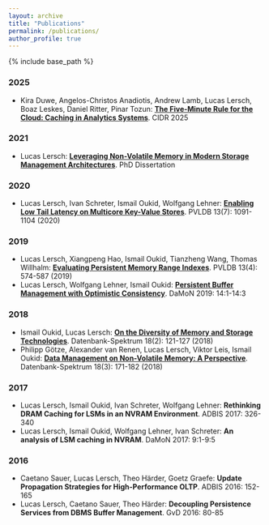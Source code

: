 ```yaml
---
layout: archive
title: "Publications"
permalink: /publications/
author_profile: true
---
```


<!---
{% if author.googlescholar %}
  You can also find my articles on <u><a href="{{author.googlescholar}}">my Google Scholar profile</a>.</u>
{% endif %} --->

{% include base_path %}

<!---
{% for post in site.publications reversed %}
  {% include archive-single.html %}
{% endfor %}
--->

### 2025
  * Kira Duwe, Angelos-Christos Anadiotis, Andrew Lamb, Lucas Lersch, Boaz Leskes, Daniel Ritter, Pinar Tozun:
    [**The Five-Minute Rule for the Cloud: Caching in Analytics Systems**](https://vldb.org/cidrdb/papers/2025/p4-duwe.pdf). CIDR 2025

### 2021
  * Lucas Lersch:
    [**Leveraging Non-Volatile Memory in Modern Storage Management Architectures**](https://tud.qucosa.de/api/qucosa%3A74887/attachment/ATT-0/). PhD Dissertation

### 2020
  * Lucas Lersch, Ivan Schreter, Ismail Oukid, Wolfgang Lehner:
    [**Enabling Low Tail Latency on Multicore Key-Value Stores**](http://www.vldb.org/pvldb/vol13/p1091-lersch.pdf). PVLDB 13(7): 1091-1104 (2020)

### 2019
  * Lucas Lersch, Xiangpeng Hao, Ismail Oukid, Tianzheng Wang, Thomas Willhalm:
    [**Evaluating Persistent Memory Range Indexes**](http://www.vldb.org/pvldb/vol13/p574-lersch.pdf). PVLDB 13(4): 574-587 (2019)
  * Lucas Lersch, Wolfgang Lehner, Ismail Oukid:
    [**Persistent Buffer Management with Optimistic Consistency**](https://arxiv.org/pdf/1905.06760.pdf). DaMoN 2019: 14:1-14:3

### 2018
  * Ismail Oukid, Lucas Lersch:
    [**On the Diversity of Memory and Storage Technologies**](https://arxiv.org/pdf/1908.07431.pdf). Datenbank-Spektrum 18(2): 121-127 (2018)
  * Philipp Götze, Alexander van Renen, Lucas Lersch, Viktor Leis, Ismail Oukid:
    [**Data Management on Non-Volatile Memory: A Perspective**](https://db.in.tum.de/~vanrenen/papers/nvm_survey.pdf?lang=en). Datenbank-Spektrum 18(3): 171-182 (2018)

### 2017
  * Lucas Lersch, Ismail Oukid, Ivan Schreter, Wolfgang Lehner:
    **Rethinking DRAM Caching for LSMs in an NVRAM Environment**. ADBIS 2017: 326-340
  * Lucas Lersch, Ismail Oukid, Wolfgang Lehner, Ivan Schreter:
    **An analysis of LSM caching in NVRAM**. DaMoN 2017: 9:1-9:5

### 2016
  * Caetano Sauer, Lucas Lersch, Theo Härder, Goetz Graefe:
    **Update Propagation Strategies for High-Performance OLTP**. ADBIS 2016: 152-165
  * Lucas Lersch, Caetano Sauer, Theo Härder:
    **Decoupling Persistence Services from DBMS Buffer Management**. GvD 2016: 80-85
